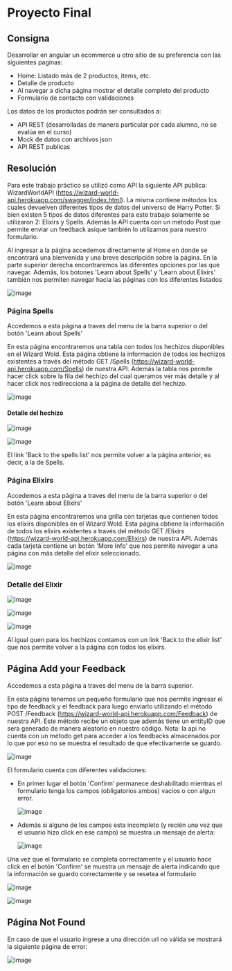 # Proyecto Final

## Consigna
Desarrollar en angular un ecommerce u otro sitio de su preferencia con las siguientes paginas:

 - Home: Listado más de 2 productos, items, etc.
 - Detalle de producto
 - Al navegar a dicha página mostrar el detalle completo del producto
 - Formulario de contacto con validaciones

Los datos de los productos podrán ser consultados a:
 - API REST (desarrolladas de manera particular por cada alumno, no se evalúa en el curso)
 - Mock de datos con archivos json
 - API REST publicas

## Resolución
Para este trabajo práctico se utilizó como API la siguiente API pública: WizardWorldAPI (https://wizard-world-api.herokuapp.com/swagger/index.html). La misma contiene métodos los cuales devuelven diferentes tipos de datos del universo de Harry Potter. Si bien existen 5 tipos de datos diferentes para este trabajo solamente se utilizaron 2: Elixirs y Spells. Además la API cuenta con un método Post que permite enviar un feedback asique también lo utilizamos para nuestro formulario.

Al ingresar a la página accedemos directamente al Home en donde se encontrará una bienvenida y una breve descripción sobre la página. En la parte superior derecha encontraremos las diferentes opciones por las que navegar. Además, los botones 'Learn about Spells' y 'Learn about Elixirs' también nos permiten navegar hacia las páginas con los diferentes listados

![image](https://github.com/user-attachments/assets/596bce7b-047f-43b2-87b3-77b838540172)

### Página Spells
Accedemos a esta página a traves del menu de la barra superior o del botón 'Learn about Spells'

En esta página encontraremos una tabla con todos los hechizos disponibles en el Wizard Wold. Esta página obtiene la información de todos los hechizos existentes a través del método GET /Spells (https://wizard-world-api.herokuapp.com/Spells) de nuestra API. Además la tabla nos permite hacer click sobre la fila del hechizo del cual queramos ver más detalle y al hacer click nos redirecciona a la página de detalle del hechizo.

![image](https://github.com/user-attachments/assets/1291246b-3b46-4ec3-b365-46a367b87e99)

#### Detalle del hechizo

![image](https://github.com/user-attachments/assets/082bc943-6788-4256-bdf5-759b8e855a60)

![image](https://github.com/user-attachments/assets/22963bb7-0b50-44ac-b26e-0c74394bece7)

El link 'Back to the spells list' nos permite volver a la página anterior, es decir, a la de Spells.

### Página Elixirs
Accedemos a esta página a traves del menu de la barra superior o del botón 'Learn about Elixirs'

En esta página encontraremos una grilla con tarjetas que contienen todos los elixirs disponibles en el Wizard Wold. Esta página obtiene la información de todos los elixirs existentes a través del método GET /Elixirs (https://wizard-world-api.herokuapp.com/Elixirs) de nuestra API. Además cada tarjeta contiene un botón 'More Info' que nos permite navegar a una página con más detalle del elixir seleccionado.

![image](https://github.com/user-attachments/assets/379b910f-d61c-489c-bf5a-f83a04e78a7b)

### Detalle del Elixir

![image](https://github.com/user-attachments/assets/c21a6eea-14eb-4415-aba9-93d0feda805d)

![image](https://github.com/user-attachments/assets/e23522cc-365e-41b9-9062-7a90de7bddd6)

![image](https://github.com/user-attachments/assets/8a3709b4-925c-4424-aa3e-3af01b8c7e8e)

Al igual quen para los hechizos contamos con un link 'Back to the elixir list' que nos permite volver a la página con todos los elixirs.

## Página Add your Feedback
Accedemos a esta página a traves del menu de la barra superior.

En esta página tenemos un pequeño formulario que nos permite ingresar el tipo de feedback y el feedback para luego enviarlo utilizando el método POST /Feedback (https://wizard-world-api.herokuapp.com/Feedback) de nuestra API. Este método recibe un objeto que además tiene un entityID que sera generado de manera aleatorio en nuestro código. 
Nota: la api no cuenta con un método get para acceder a los feedbacks almacenados por lo que por eso no se muestra el resultado de que efectivamente se guardo.

![image](https://github.com/user-attachments/assets/6a84b10c-375e-4b19-9306-c994edde45ef)

El formulario cuenta con diferentes validaciones:
  - En primer lugar el botón 'Confirm' permanece deshabilitado mientras el formulario tenga los campos (obligatorios ambos) vacios o con algun error.

    ![image](https://github.com/user-attachments/assets/c036ec57-928e-4b00-81ba-14633ed55c6d)

  - Además si alguno de los campos esta incompleto (y recién una vez que el usuario hizo click en ese campo) se muestra un mensaje de alerta:
    
    ![image](https://github.com/user-attachments/assets/c22cd836-1e32-4385-bd29-7d725a1fdc44)

Una vez que el formulario se completa correctamente y el usuario hace click en el botón 'Confirm' se muestra un mensaje de alerta indicando que la información se guardo correctamente y se resetea el formulario

![image](https://github.com/user-attachments/assets/472f9f1a-2efe-4f0a-89d3-5739f3c8ce11)

![image](https://github.com/user-attachments/assets/ad93798f-15d4-4be5-9801-f88ff3e8ea8d)

## Página Not Found
En caso de que el usuario ingrese a una dirección url no válida se mostrará la siguiente página de error:

![image](https://github.com/user-attachments/assets/57ae5bc5-5d98-4d1b-9f04-5e755e970386)
